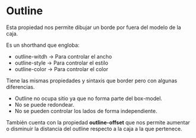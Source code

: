 # Outline

Esta propiedad nos permite dibujar un borde por fuera del modelo de la caja.

Es un shorthand que engloba:

- outline-witdh -> Para controlar el ancho
- outline-style -> Para controlar el estilo
- outline-color -> Para controlar el color

Tiene las mismas propiedades y sintaxis que border pero con algunas diferencias.

- Outline no ocupa sitio ya que no forma parte del box-model.
- No se puede redondear.
- No se pueden controlar los lados de forma independiente.

También cuenta con la propiedad **outline-offset** que nos permite aumentar o disminuir la distancia del outline respecto a la caja a la que pertenece.
